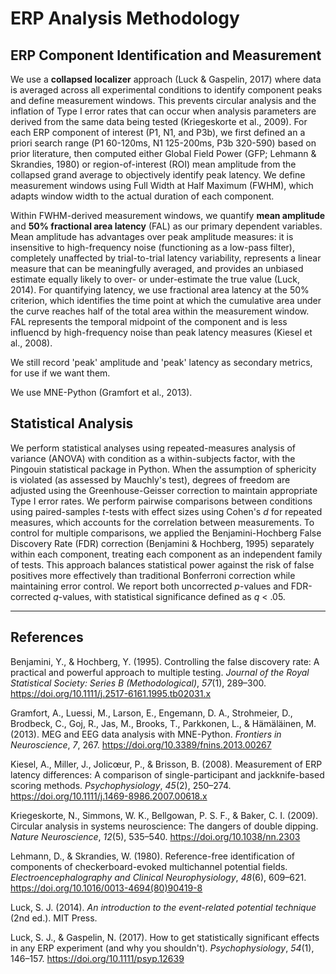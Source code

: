 # ERP Analysis Methodology

## ERP Component Identification and Measurement

We use a **collapsed localizer** approach (Luck & Gaspelin, 2017) where data is averaged across all experimental conditions to identify component peaks and define measurement windows. This prevents circular analysis and the inflation of Type I error rates that can occur when analysis parameters are derived from the same data being tested (Kriegeskorte et al., 2009). For each ERP component of interest (P1, N1, and P3b), we first defined an a priori search range (P1 60-120ms, N1 125-200ms, P3b 320-590) based on prior literature, then computed either Global Field Power (GFP; Lehmann & Skrandies, 1980) or region-of-interest (ROI) mean amplitude from the collapsed grand average to objectively identify peak latency. We define measurement windows using Full Width at Half Maximum (FWHM), which adapts window width to the actual duration of each component.

Within FWHM-derived measurement windows, we quantify **mean amplitude** and **50% fractional area latency** (FAL) as our primary dependent variables. Mean amplitude has advantages over peak amplitude measures: it is insensitive to high-frequency noise (functioning as a low-pass filter), completely unaffected by trial-to-trial latency variability, represents a linear measure that can be meaningfully averaged, and provides an unbiased estimate equally likely to over- or under-estimate the true value (Luck, 2014). For quantifying latency, we use fractional area latency at the 50% criterion, which identifies the time point at which the cumulative area under the curve reaches half of the total area within the measurement window. FAL represents the temporal midpoint of the component and is less influencd by high-frequency noise than peak latency measures (Kiesel et al., 2008). 

We still record 'peak' amplitude and 'peak' latency as secondary metrics, for use if we want them. 

We use MNE-Python (Gramfort et al., 2013).

## Statistical Analysis

We perform statistical analyses using repeated-measures analysis of variance (ANOVA) with condition as a within-subjects factor, with the Pingouin statistical package in Python. When the assumption of sphericity is violated (as assessed by Mauchly's test), degrees of freedom are adjusted using the Greenhouse-Geisser correction to maintain appropriate Type I error rates. We perform pairwise comparisons between conditions using paired-samples *t*-tests with effect sizes using Cohen's *d* for repeated measures, which accounts for the correlation between measurements. To control for multiple comparisons, we applied the Benjamini-Hochberg False Discovery Rate (FDR) correction (Benjamini & Hochberg, 1995) separately within each component, treating each component as an independent family of tests. This approach balances statistical power against the risk of false positives more effectively than traditional Bonferroni correction while maintaining error control. We report both uncorrected *p*-values and FDR-corrected *q*-values, with statistical significance defined as *q* < .05.

---

## References

Benjamini, Y., & Hochberg, Y. (1995). Controlling the false discovery rate: A practical and powerful approach to multiple testing. *Journal of the Royal Statistical Society: Series B (Methodological)*, *57*(1), 289–300. https://doi.org/10.1111/j.2517-6161.1995.tb02031.x

Gramfort, A., Luessi, M., Larson, E., Engemann, D. A., Strohmeier, D., Brodbeck, C., Goj, R., Jas, M., Brooks, T., Parkkonen, L., & Hämäläinen, M. (2013). MEG and EEG data analysis with MNE-Python. *Frontiers in Neuroscience*, *7*, 267. https://doi.org/10.3389/fnins.2013.00267

Kiesel, A., Miller, J., Jolicœur, P., & Brisson, B. (2008). Measurement of ERP latency differences: A comparison of single-participant and jackknife-based scoring methods. *Psychophysiology*, *45*(2), 250–274. https://doi.org/10.1111/j.1469-8986.2007.00618.x

Kriegeskorte, N., Simmons, W. K., Bellgowan, P. S. F., & Baker, C. I. (2009). Circular analysis in systems neuroscience: The dangers of double dipping. *Nature Neuroscience*, *12*(5), 535–540. https://doi.org/10.1038/nn.2303

Lehmann, D., & Skrandies, W. (1980). Reference-free identification of components of checkerboard-evoked multichannel potential fields. *Electroencephalography and Clinical Neurophysiology*, *48*(6), 609–621. https://doi.org/10.1016/0013-4694(80)90419-8

Luck, S. J. (2014). *An introduction to the event-related potential technique* (2nd ed.). MIT Press.

Luck, S. J., & Gaspelin, N. (2017). How to get statistically significant effects in any ERP experiment (and why you shouldn't). *Psychophysiology*, *54*(1), 146–157. https://doi.org/10.1111/psyp.12639
